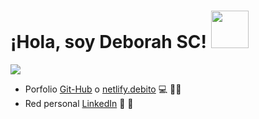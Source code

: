 # ¡Hola, soy Deborah SC! <img src="https://media.giphy.com/media/EWzEo73JzjoOm3ieZG/giphy.gif" width="60">

<img src="https://user-images.githubusercontent.com/63518737/112730871-c4456e80-8f12-11eb-993a-71afb99ae0a2.jpeg">


- Porfolio <a href="https://github.com/sotodeborahcar">Git-Hub</a> o <a href="https://app.netlify.com/teams/sotodeborahcar/overview">netlify.debito</a> 💻 👩‍💻
- Red personal <a href="https://www.linkedin.com/in/monicampowell/">LinkedIn</a> 💼 💪
